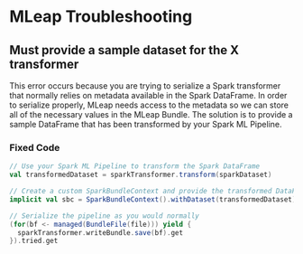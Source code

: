 # MLeap Troubleshooting

## Must provide a sample dataset for the X transformer

This error occurs because you are trying to serialize a Spark transformer that normally relies on metadata available in the Spark DataFrame. In order to serialize properly, MLeap needs access to the metadata so we can store all of the necessary values in the MLeap Bundle. The solution is to provide a sample DataFrame that has been transformed by your Spark ML Pipeline.

### Fixed Code

```scala
// Use your Spark ML Pipeline to transform the Spark DataFrame
val transformedDataset = sparkTransformer.transform(sparkDataset)

// Create a custom SparkBundleContext and provide the transformed DataFrame
implicit val sbc = SparkBundleContext().withDataset(transformedDataset)

// Serialize the pipeline as you would normally
(for(bf <- managed(BundleFile(file))) yield {
  sparkTransformer.writeBundle.save(bf).get
}).tried.get
```
